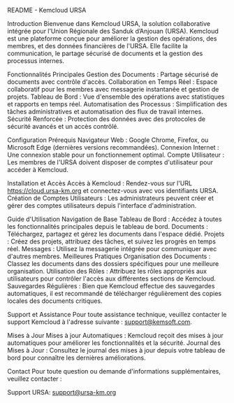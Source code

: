 README - Kemcloud URSA

Introduction
Bienvenue dans Kemcloud URSA, la solution collaborative intégrée pour l’Union Régionale des Sanduk d’Anjouan (URSA). 
Kemcloud est une plateforme conçue pour améliorer la gestion des opérations, des membres, et des données financières de l'URSA. 
Elle facilite la communication, le partage sécurisé de documents et la gestion des processus internes.

Fonctionnalités Principales
Gestion des Documents : Partage sécurisé de documents avec contrôle d'accès.
Collaboration en Temps Réel : Espace collaboratif pour les membres avec messagerie instantanée et gestion de projets.
Tableau de Bord : Vue d'ensemble des opérations avec statistiques et rapports en temps réel.
Automatisation des Processus : Simplification des tâches administratives et automatisation des flux de travail internes.
Sécurité Renforcée : Protection des données avec des protocoles de sécurité avancés et un accès contrôlé.

Configuration Prérequis
Navigateur Web : Google Chrome, Firefox, ou Microsoft Edge (dernières versions recommandées).
Connexion Internet : Une connexion stable pour un fonctionnement optimal.
Compte Utilisateur : Les membres de l'URSA doivent disposer de comptes d'utilisateur pour accéder à Kemcloud.

Installation et Accès
Accès à Kemcloud : Rendez-vous sur l'URL https://cloud.ursa-km.org et connectez-vous avec vos identifiants URSA.
Création de Comptes Utilisateurs : Les administrateurs peuvent créer et gérer des comptes utilisateurs depuis l'interface d'administration.

Guide d'Utilisation
Navigation de Base
Tableau de Bord : Accédez à toutes les fonctionnalités principales depuis le tableau de bord.
Documents : Téléchargez, partagez et gérez les documents dans l'espace dédié.
Projets : Créez des projets, attribuez des tâches, et suivez les progrès en temps réel.
Messages : Utilisez la messagerie intégrée pour communiquer avec d'autres membres.
Meilleures Pratiques
Organisation des Documents : Classez les documents dans des dossiers spécifiques pour une meilleure organisation.
Utilisation des Rôles : Attribuez les rôles appropriés aux utilisateurs pour contrôler l'accès aux différentes sections de Kemcloud.
Sauvegardes Régulières : Bien que Kemcloud effectue des sauvegardes automatiques, il est recommandé de télécharger régulièrement des copies locales des documents critiques.

Support et Assistance
Pour toute assistance technique, veuillez contacter le support Kemcloud à l'adresse suivante : support@kemsoft.com.

Mises à Jour
Mises à jour Automatiques : Kemcloud reçoit des mises à jour automatiques pour améliorer les fonctionnalités et la sécurité.
Journal des Mises à Jour : Consultez le journal des mises à jour depuis votre tableau de bord pour connaître les dernières améliorations.

Contact
Pour toute question ou demande d'informations supplémentaires, veuillez contacter :

Support URSA: support@ursa-km.org
